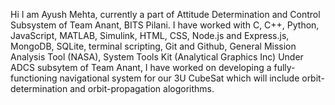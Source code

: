 Hi I am Ayush Mehta, currently a part of Attitude Determination and Control Subsystem of Team Anant, BITS Pilani.
I have worked with C, C++, Python, JavaScript, MATLAB, Simulink, HTML, CSS, Node.js and Express.js, MongoDB, SQLite, terminal scripting, Git and Github, General Mission Analysis Tool (NASA), System Tools Kit (Analytical Graphics Inc)
Under ADCS subsytem of Team Anant, I have worked on developing a fully-functioning navigational system for our 3U CubeSat which will include orbit-determination and orbit-propagation alogorithms.



<!---
ayush-mehta/ayush-mehta is a ✨ special ✨ repository because its `README.md` (this file) appears on your GitHub profile.
You can click the Preview link to take a look at your changes.
--->
